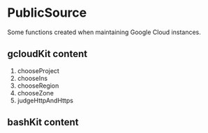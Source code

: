 # PublicSource
Some functions created when maintaining Google Cloud instances.

## gcloudKit content

1. chooseProject
1. chooseIns
1. chooseRegion
1. chooseZone
1. judgeHttpAndHttps

## bashKit content
